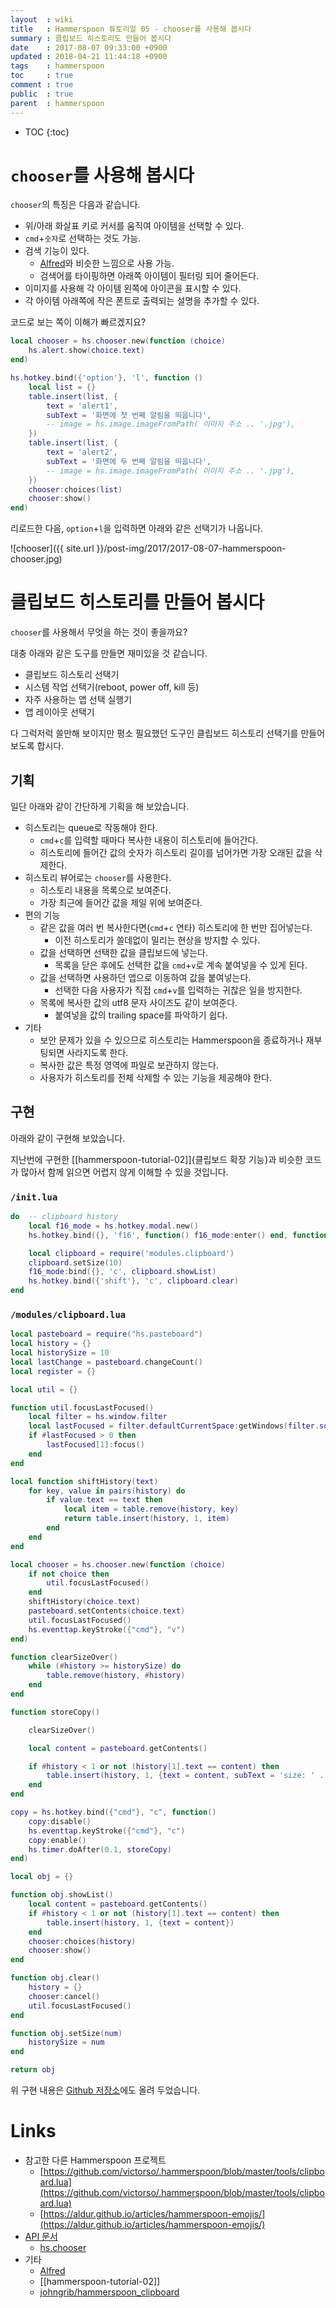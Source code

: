 ```yaml
---
layout  : wiki
title   : Hammerspoon 튜토리얼 05 - chooser를 사용해 봅시다
summary : 클립보드 히스토리도 만들어 봅시다
date    : 2017-08-07 09:33:00 +0900
updated : 2018-04-21 11:44:18 +0900
tags    : hammerspoon
toc     : true
comment : true
public  : true
parent  : hammerspoon
---
```

* TOC
{:toc}

# `chooser`를 사용해 봅시다

`chooser`의 특징은 다음과 같습니다.

* 위/아래 화살표 키로 커서를 움직여 아이템을 선택할 수 있다.
* `cmd`+`숫자`로 선택하는 것도 가능.
* 검색 기능이 있다.
    * [Alfred](https://www.alfredapp.com/)와 비슷한 느낌으로 사용 가능.
    * 검색어를 타이핑하면 아래쪽 아이템이 필터링 되어 줄어든다.
* 이미지를 사용해 각 아이템 왼쪽에 아이콘을 표시할 수 있다.
* 각 아이템 아래쪽에 작은 폰트로 출력되는 설명을 추가할 수 있다.

코드로 보는 쪽이 이해가 빠르겠지요?

```lua
local chooser = hs.chooser.new(function (choice)
    hs.alert.show(choice.text)
end)

hs.hotkey.bind({'option'}, 'l', function ()
    local list = {}
    table.insert(list, {
        text = 'alert1',
        subText = '화면에 첫 번째 알림을 띄웁니다',
        -- image = hs.image.imageFromPath( 이미지 주소 .. '.jpg'),
    })
    table.insert(list, {
        text = 'alert2',
        subText = '화면에 두 번째 알림을 띄웁니다',
        -- image = hs.image.imageFromPath( 이미지 주소 .. '.jpg'),
    })
    chooser:choices(list)
    chooser:show()
end)
```

리로드한 다음, `option`+`l`을 입력하면 아래와 같은 선택기가 나옵니다.

![chooser]({{ site.url }}/post-img/2017/2017-08-07-hammerspoon-chooser.jpg)

# 클립보드 히스토리를 만들어 봅시다

`chooser`를 사용해서 무엇을 하는 것이 좋을까요?

대충 아래와 같은 도구를 만들면 재미있을 것 같습니다.

* 클립보드 히스토리 선택기
* 시스템 작업 선택기(reboot, power off, kill 등)
* 자주 사용하는 앱 선택 실행기
* 앱 레이아웃 선택기

다 그럭저럭 쓸만해 보이지만 평소 필요했던 도구인 클립보드 히스토리 선택기를 만들어 보도록 합시다.

## 기획

일단 아래와 같이 간단하게 기획을 해 보았습니다.

* 히스토리는 queue로 작동해야 한다.
    * `cmd`+`c`를 입력할 때마다 복사한 내용이 히스토리에 들어간다.
    * 히스토리에 들어간 값의 숫자가 히스토리 길이를 넘어가면 가장 오래된 값을 삭제한다.
* 히스토리 뷰어로는 `chooser`를 사용한다.
    * 히스토리 내용을 목록으로 보여준다.
    * 가장 최근에 들어간 값을 제일 위에 보여준다.
* 편의 기능
    * 같은 값을 여러 번 복사한다면(`cmd`+`c` 연타) 히스토리에 한 번만 집어넣는다.
        * 이전 히스토리가 쓸데없이 밀리는 현상을 방지할 수 있다.
    * 값을 선택하면 선택한 값을 클립보드에 넣는다.
        * 목록을 닫은 후에도 선택한 값을 `cmd`+`v`로 계속 붙여넣을 수 있게 된다.
    * 값을 선택하면 사용하던 앱으로 이동하여 값을 붙여넣는다.
        * 선택한 다음 사용자가 직접 `cmd`+`v`를 입력하는 귀찮은 일을 방지한다.
    * 목록에 복사한 값의 utf8 문자 사이즈도 같이 보여준다.
        * 붙여넣을 값의 trailing space를 파악하기 쉽다.
* 기타
    * 보안 문제가 있을 수 있으므로 히스토리는 Hammerspoon을 종료하거나 재부팅되면 사라지도록 한다.
    * 복사한 값은 특정 영역에 파일로 보관하지 않는다.
    * 사용자가 히스토리를 전체 삭제할 수 있는 기능을 제공해야 한다.

## 구현

아래와 같이 구현해 보았습니다.

지난번에 구현한 [[hammerspoon-tutorial-02]]{클립보드 확장 기능}과 비슷한 코드가 많아서 함께 읽으면 어렵지 않게 이해할 수 있을 것입니다.



### `/init.lua`

```lua
do  -- clipboard history
    local f16_mode = hs.hotkey.modal.new()
    hs.hotkey.bind({}, 'f16', function() f16_mode:enter() end, function() f16_mode:exit() end)

    local clipboard = require('modules.clipboard')
    clipboard.setSize(10)
    f16_mode:bind({}, 'c', clipboard.showList)
    hs.hotkey.bind({'shift'}, 'c', clipboard.clear)
end
```

### `/modules/clipboard.lua`
```lua
local pasteboard = require("hs.pasteboard")
local history = {}
local historySize = 10
local lastChange = pasteboard.changeCount()
local register = {}

local util = {}

function util.focusLastFocused()
    local filter = hs.window.filter
    local lastFocused = filter.defaultCurrentSpace:getWindows(filter.sortByFocusedLast)
    if #lastFocused > 0 then
        lastFocused[1]:focus()
    end
end

local function shiftHistory(text)
    for key, value in pairs(history) do
        if value.text == text then
            local item = table.remove(history, key)
            return table.insert(history, 1, item)
        end
    end
end

local chooser = hs.chooser.new(function (choice)
    if not choice then
        util.focusLastFocused()
    end
    shiftHistory(choice.text)
    pasteboard.setContents(choice.text)
    util.focusLastFocused()
    hs.eventtap.keyStroke({"cmd"}, "v")
end)

function clearSizeOver()
    while (#history >= historySize) do
        table.remove(history, #history)
    end
end

function storeCopy()

    clearSizeOver()

    local content = pasteboard.getContents()

    if #history < 1 or not (history[1].text == content) then
        table.insert(history, 1, {text = content, subText = 'size: ' .. utf8.len(content)})
    end
end

copy = hs.hotkey.bind({"cmd"}, "c", function()
    copy:disable()
    hs.eventtap.keyStroke({"cmd"}, "c")
    copy:enable()
    hs.timer.doAfter(0.1, storeCopy)
end)

local obj = {}

function obj.showList()
    local content = pasteboard.getContents()
    if #history < 1 or not (history[1].text == content) then
        table.insert(history, 1, {text = content})
    end
    chooser:choices(history)
    chooser:show()
end

function obj.clear()
    history = {}
    chooser:cancel()
    util.focusLastFocused()
end

function obj.setSize(num)
    historySize = num
end

return obj
```

위 구현 내용은 [Github 저장소](https://github.com/johngrib/hammerspoon_clipboard/tree/0.1.0)에도 올려 두었습니다.

# Links

* 참고한 다른 Hammerspoon 프로젝트
    * [https://github.com/victorso/.hammerspoon/blob/master/tools/clipboard.lua](https://github.com/victorso/.hammerspoon/blob/master/tools/clipboard.lua)
    * [https://aldur.github.io/articles/hammerspoon-emojis/](https://aldur.github.io/articles/hammerspoon-emojis/)
* [API 문서](http://www.hammerspoon.org/docs/index.html)
    * [hs.chooser](http://www.hammerspoon.org/docs/hs.chooser.html)
* 기타
    * [Alfred](https://www.alfredapp.com/)
    * [[hammerspoon-tutorial-02]]
    * [johngrib/hammerspoon_clipboard](https://github.com/johngrib/hammerspoon_clipboard/tree/0.1.0)
